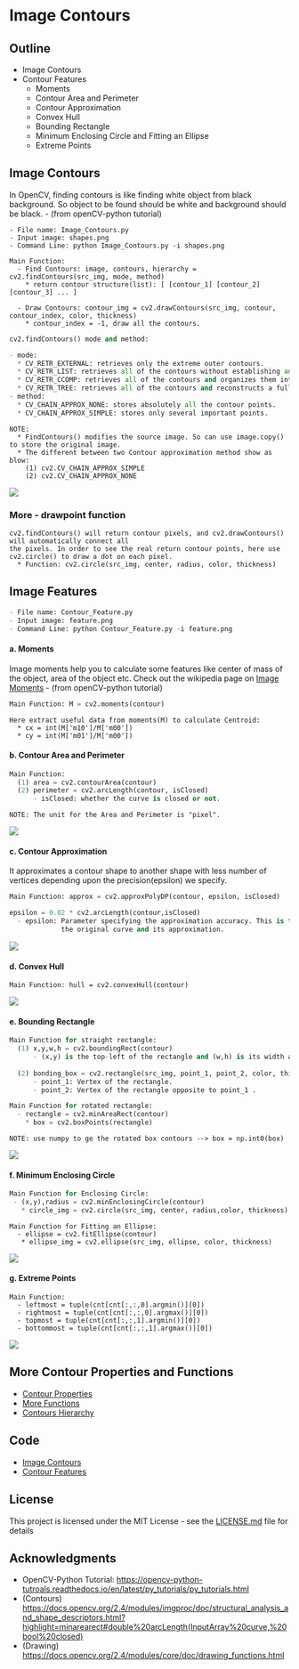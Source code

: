 # Image Contours

## Outline
- Image Contours
- Contour Features
  - Moments
  - Contour Area and Perimeter
  - Contour Approximation
  - Convex Hull
  - Bounding Rectangle
  - Minimum Enclosing Circle and Fitting an Ellipse
  - Extreme Points

## Image Contours
In OpenCV, finding contours is like finding white object from black background. So object to be found should be white and background should be black.   - (from openCV-python tutorial)
```
- File name: Image_Contours.py
- Input image: shapes.png
- Command Line: python Image_Contours.py -i shapes.png
```
```
Main Function: 
  - Find Contours: image, contours, hierarchy = cv2.findContours(src_img, mode, method)
    * return contour structure(list): [ [contour_1] [contour_2] [contour_3] ... ]
    
  - Draw Contours: contour_img = cv2.drawContours(src_img, contour, contour_index, color, thickness)
    * contour_index = -1, draw all the contours.

```
```python
cv2.findContours() mode and method:

- mode:
  * CV_RETR_EXTERNAL: retrieves only the extreme outer contours.
  * CV_RETR_LIST: retrieves all of the contours without establishing any hierarchical relationships.
  * CV_RETR_CCOMP: retrieves all of the contours and organizes them into a two-level hierarchy. 
  * CV_RETR_TREE: retrieves all of the contours and reconstructs a full hierarchy of nested contours.   
- method:
  * CV_CHAIN_APPROX_NONE: stores absolutely all the contour points. 
  * CV_CHAIN_APPROX_SIMPLE: stores only several important points.
```
```
NOTE: 
  * FindContours() modifies the source image. So can use image.copy() to store the original image.
  * The different between two Contour approximation method show as blow:
    (1) cv2.CV_CHAIN_APPROX_SIMPLE
    (2) cv2.CV_CHAIN_APPROX_NONE
```
![](README_IMG/contour.png)

### More - drawpoint function
```
cv2.findContours() will return contour pixels, and cv2.drawContours() will automatically connect all 
the pixels. In order to see the real return contour points, here use cv2.circle() to draw a dot on each pixel.
  * Function: cv2.circle(src_img, center, radius, color, thickness)
```

## Image Features
```python
- File name: Contour_Feature.py
- Input image: feature.png
- Command Line: python Contour_Feature.py -i feature.png
```

#### a. Moments
Image moments help you to calculate some features like center of mass of the object, area of the object etc. Check out the wikipedia page on [Image Moments](https://en.wikipedia.org/wiki/Image_moment)   - (from openCV-python tutorial)
```python
Main Function: M = cv2.moments(contour)
```
```
Here extract useful data from moments(M) to calculate Centroid:
  * cx = int(M['m10']/M['m00'])
  * cy = int(M['m01']/M['m00'])
```

#### b. Contour Area and Perimeter
```python
Main Function:
  (1) area = cv2.contourArea(contour)
  (2) perimeter = cv2.arcLength(contour, isClosed)
      - isClosed: whether the curve is closed or not.
```
```
NOTE: The unit for the Area and Perimeter is "pixel".
```
![](README_IMG/feature_info.png)

#### c. Contour Approximation
It approximates a contour shape to another shape with less number of vertices depending upon the precision(epsilon) we specify.

```python
Main Function: approx = cv2.approxPolyDP(contour, epsilon, isClosed)

epsilon = 0.02 * cv2.arcLength(contour,isClosed)
  - epsilon: Parameter specifying the approximation accuracy. This is the maximum distance between 
             the original curve and its approximation.
```
![](README_IMG/approximation.png)

#### d. Convex Hull
 ```
 Main Function: hull = cv2.convexHull(contour)
 ```
 ![](README_IMG/convex_hull.png)
 
#### e. Bounding Rectangle

```python
Main Function for straight rectangle:
  (1) x,y,w,h = cv2.boundingRect(contour)
      - (x,y) is the top-left of the rectangle and (w,h) is its width and height.
      
  (2) bonding_box = cv2.rectangle(src_img, point_1, point_2, color, thickness)
      - point_1: Vertex of the rectangle.
      - point_2: Vertex of the rectangle opposite to point_1 .
```
```python
Main Function for rotated rectangle:
  - rectangle = cv2.minAreaRect(contour)
    * box = cv2.boxPoints(rectangle)
```
```
NOTE: use numpy to ge the rotated box contours --> box = np.int0(box)
```
![](README_IMG/bonding_box.png)
 
#### f. Minimum Enclosing Circle
 ```python
Main Function for Enclosing Circle:
  - (x,y),radius = cv2.minEnclosingCircle(contour)
    * circle_img = cv2.circle(src_img, center, radius,color, thickness)
```
```
Main Function for Fitting an Ellipse:
  - ellipse = cv2.fitEllipse(contour)
   * ellipse_img = cv2.ellipse(src_img, ellipse, color, thickness)
```
![](README_IMG/circle.png)
 
#### g. Extreme Points
```
Main Function:
  - leftmost = tuple(cnt[cnt[:,:,0].argmin()][0])
  - rightmost = tuple(cnt[cnt[:,:,0].argmax()][0])
  - topmost = tuple(cnt[cnt[:,:,1].argmin()][0])
  - bottommost = tuple(cnt[cnt[:,:,1].argmax()][0])
```
![](README_IMG/extre_point.png)

## More Contour Properties and Functions
- [Contour Properties](https://opencv-python-tutroals.readthedocs.io/en/latest/py_tutorials/py_imgproc/py_contours/py_contour_properties/py_contour_properties.html)
- [More Functions](https://opencv-python-tutroals.readthedocs.io/en/latest/py_tutorials/py_imgproc/py_contours/py_contours_more_functions/py_contours_more_functions.html)
- [Contours Hierarchy](https://opencv-python-tutroals.readthedocs.io/en/latest/py_tutorials/py_imgproc/py_contours/py_contours_hierarchy/py_contours_hierarchy.html)

## Code
- [Image Contours](https://github.com/Hank-Tsou/Computer-Vision-OpenCV-Python/blob/master/tutorials/Image_Processing/8_Image_Contours/Image_Contours.py)
- [Contour Features](https://github.com/Hank-Tsou/Computer-Vision-OpenCV-Python/blob/master/tutorials/Image_Processing/8_Image_Contours/Contour_Feature.py)

## License

This project is licensed under the MIT License - see the [LICENSE.md](LICENSE.md) file for details

## Acknowledgments

* OpenCV-Python Tutorial: https://opencv-python-tutroals.readthedocs.io/en/latest/py_tutorials/py_tutorials.html
* (Contours) https://docs.opencv.org/2.4/modules/imgproc/doc/structural_analysis_and_shape_descriptors.html?highlight=minarearect#double%20arcLength(InputArray%20curve,%20bool%20closed)
* (Drawing) https://docs.opencv.org/2.4/modules/core/doc/drawing_functions.html

